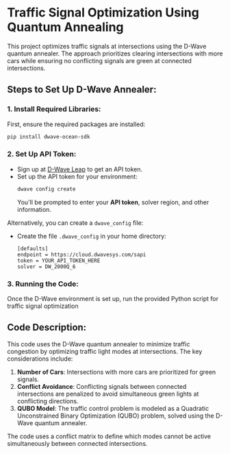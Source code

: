 # Traffic Signal Optimization Using Quantum Annealing

This project optimizes traffic signals at intersections using the D-Wave quantum annealer. The approach prioritizes clearing intersections with more cars while ensuring no conflicting signals are green at connected intersections.

## Steps to Set Up D-Wave Annealer:

### 1. Install Required Libraries:
First, ensure the required packages are installed:
```bash
pip install dwave-ocean-sdk 
```

### 2. Set Up API Token:
- Sign up at [D-Wave Leap](https://cloud.dwavesys.com/leap/) to get an API token.
- Set up the API token for your environment:
  ```bash
  dwave config create
  ```
  You'll be prompted to enter your **API token**, solver region, and other information.

Alternatively, you can create a `dwave_config` file:
- Create the file `.dwave_config` in your home directory:
  ```plaintext
  [defaults]
  endpoint = https://cloud.dwavesys.com/sapi
  token = YOUR_API_TOKEN_HERE
  solver = DW_2000Q_6
  ```

### 3. Running the Code:
Once the D-Wave environment is set up, run the provided Python script for traffic signal optimization

## Code Description:
This code uses the D-Wave quantum annealer to minimize traffic congestion by optimizing traffic light modes at intersections. The key considerations include:
1. **Number of Cars**: Intersections with more cars are prioritized for green signals.
2. **Conflict Avoidance**: Conflicting signals between connected intersections are penalized to avoid simultaneous green lights at conflicting directions.
3. **QUBO Model**: The traffic control problem is modeled as a Quadratic Unconstrained Binary Optimization (QUBO) problem, solved using the D-Wave quantum annealer.

The code uses a conflict matrix to define which modes cannot be active simultaneously between connected intersections.
